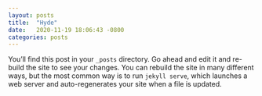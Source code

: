 ```yaml
---
layout: posts
title:  "Hyde"
date:   2020-11-19 18:06:43 -0800
categories: posts
---
```

You’ll find this post in your `_posts` directory. Go ahead and edit it and re-build the site to see your changes. You can rebuild the site in many different ways, but the most common way is to run `jekyll serve`, which launches a web server and auto-regenerates your site when a file is updated.
